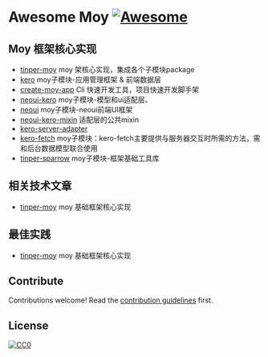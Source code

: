 

# Awesome Moy [![Awesome](https://cdn.rawgit.com/sindresorhus/awesome/d7305f38d29fed78fa85652e3a63e154dd8e8829/media/badge.svg)](https://github.com/sindresorhus/awesome)

## Moy 框架核心实现

- [tinper-moy](https://github.com/iuap-design/tinper-moy/) moy 架核心实现，集成各个子模块package
- [kero](https://github.com/iuap-design/kero/) moy子模块-应用管理框架 & 前端数据层
- [create-moy-app](https://github.com/iuap-design/create-moy-app/) Cli 快速开发工具，项目快速开发脚手架
- [neoui-kero](https://github.com/iuap-design/neoui-kero) moy子模块-模型和ui适配层、
- [neoui](https://github.com/iuap-design/tinper-neoui) moy子模块-neoui前端UI框架
- [neoui-kero-mixin](https://github.com/iuap-design/neoui-kero-mixin) 适配层的公共mixin
- [kero-server-adapter](https://github.com/iuap-design/kero-server-adapter) 
- [kero-fetch](https://github.com/iuap-design/kero-fetch) moy子模块：kero-fetch主要提供与服务器交互时所需的方法，需和后台数据模型联合使用
- [tinper-sparrow](https://github.com/iuap-design/tinper-sparrow) moy子模块-框架基础工具库

## 相关技术文章

- [tinper-moy](https://github.com/iuap-design/tinper-moy/) moy 基础框架核心实现


## 最佳实践

- [tinper-moy](https://github.com/iuap-design/tinper-moy/) moy 基础框架核心实现


## Contribute

Contributions welcome! Read the [contribution guidelines](contributing.md) first.

## License

[![CC0](http://i.creativecommons.org/p/zero/1.0/88x31.png)](http://creativecommons.org/publicdomain/zero/1.0/)
